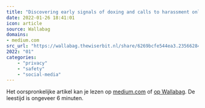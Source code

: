 ```yaml
---
title: "Discovering early signals of doxing and calls to harassment online"
date: 2022-01-26 18:41:01
icon: article
source: Wallabag
domains:
- medium.com
src_url: "https://wallabag.thewiserbit.nl/share/6269bcfe544ea3.23566284"
2022: "01"
categories:
    - "privacy"
    - "safety"
    - "social-media"
---
```

Het oorspronkelijke artikel kan je lezen op [medium.com](https://medium.com/jigsaw/discovering-early-signals-of-doxing-and-calls-to-harassment-online-94d37f451363) of [op Wallabag](https://wallabag.thewiserbit.nl/share/6269bcfe544ea3.23566284). De leestijd is ongeveer 6 minuten.